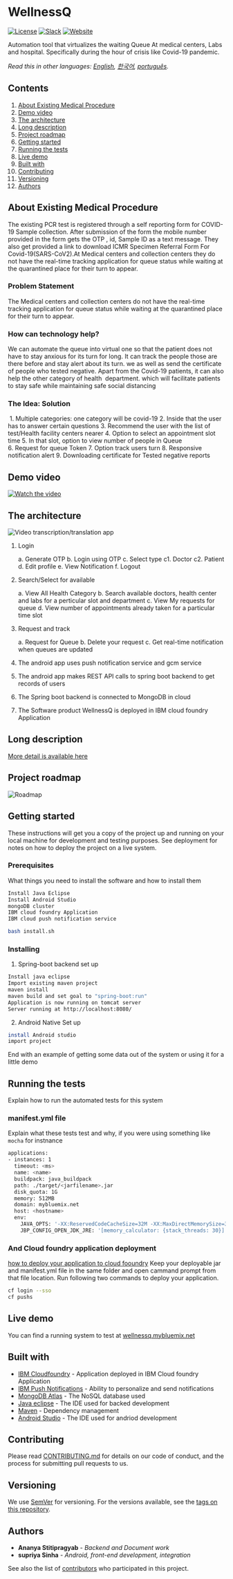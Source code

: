 # WellnessQ

[![License](https://img.shields.io/badge/License-Apache2-blue.svg)](https://www.apache.org/licenses/LICENSE-2.0) [![Slack](https://img.shields.io/badge/Join-Slack-blue)](https://callforcode.org/slack) [![Website](https://img.shields.io/badge/View-Website-blue)](https://code-and-response.github.io/Project-Sample/)

Automation tool that virtualizes the waiting Queue At medical centers, Labs and  hospital. Specifically during the hour of crisis like Covid-19 pandemic.


*Read this in other languages: [English](README.md), [한국어](README.ko.md), [português](README.pt_br.md).*

## Contents

1. [About Existing Medical Procedure](#About-Existing-Medical-Procedure)
1. [Demo video](#demo-video)
1. [The architecture](#the-architecture)
1. [Long description](#long-description)
1. [Project roadmap](#project-roadmap)
1. [Getting started](#getting-started)
1. [Running the tests](#running-the-WellnessQ-app)
1. [Live demo](#live-demo)
1. [Built with](#built-with)
1. [Contributing](#contributing)
1. [Versioning](#versioning)
1. [Authors](#authors)


## About Existing Medical Procedure

The existing PCR test is registered through a self reporting form for COVID-19 Sample collection.
After submission of the form the mobile number provided in the form gets the OTP , id, Sample ID as a text message. 
They also get provided a link to download ICMR Specimen Referral Form For Covid-19(SARS-CoV2).At Medical centers and collection centers they do not have the real-time tracking application for queue status while waiting at the quarantined place for their turn to appear.

### Problem Statement

The Medical centers and collection centers do not have the real-time tracking application for queue status while waiting at the quarantined place for their turn to appear.

### How can technology help?

We can automate the queue into virtual one so that the patient does not have to stay anxious for its turn for long. It can track the people those are there before and stay alert about its turn. we as well as send the certificate of people who tested negative. Apart from the Covid-19 patients, it can also help the other category of health  department. which will facilitate patients to stay safe while maintaining safe social distancing

### The Idea: Solution

 1. Multiple categories: one category will be covid-19 
 2. Inside that the user has to answer certain questions 
 3. Recommend the user with the list of test/Health facility centers nearer
 4. Option to select an appointment slot time
 5. In that slot, option to view number of people in Queue                
 6. Request for queue Token 
 7. Option track users turn 
 8. Responsive notification alert 
 9. Downloading certificate for Tested negative reports 


## Demo video

[![Watch the video](https://github.com/Code-and-Response/Liquid-Prep/blob/master/images/IBM-interview-video-image.png)](https://youtu.be/vOgCOoy_Bx0)

## The architecture

![Video transcription/translation app](https://developer.ibm.com/developer/tutorials/cfc-starter-kit-speech-to-text-app-example/images/cfc-covid19-remote-education-diagram-2.png)

1. Login 

    a. Generate OTP
    b. Login using OTP
    c. Select type 
         c1. Doctor
         c2. Patient
    d. Edit profile
    e. View Notification
    f. Logout


2. Search/Select for available 
     
     a. View All Health Category
     b. Search available doctors, health center and labs for a perticular slot and department
     c. View My requests for queue
     d. View number of appointments already taken for a particular time slot

3. Request and track
    
      a. Request for Queue
      b. Delete your request
      c. Get real-time notification when queues are updated 

4. The android app uses push notification service and gcm service

5. The android app makes REST API calls to spring boot backend to get records of users

6. The Spring boot backend is connected to MongoDB in cloud

7. The Software product WellnessQ is deployed in IBM cloud foundry Application
 



## Long description

[More detail is available here](DESCRIPTION.md)

## Project roadmap

![Roadmap](roadmaphackathon.jpg)

## Getting started

These instructions will get you a copy of the project up and running on your local machine for development and testing purposes. See deployment for notes on how to deploy the project on a live system.

### Prerequisites

What things you need to install the software and how to install them

```bash
Install Java Eclipse
Install Android Studio
mongoDB cluster
IBM cloud foundry Application
IBM cloud push notification service

bash install.sh
```

### Installing


1. Spring-boot backend set up

```bash
Install java eclipse 
Import existing maven project
maven install
maven build and set goal to "spring-boot:run"
Application is now running on tomcat server
Server running at http://localhost:8080/
```

2. Android Native Set up

```bash
install Android studio
import project
```

End with an example of getting some data out of the system or using it for a little demo

## Running the tests

Explain how to run the automated tests for this system

### manifest.yml file

Explain what these tests test and why, if you were using something like `mocha` for instnance

```bash
applications:
- instances: 1
  timeout: <ms>
  name: <name>
  buildpack: java_buildpack
  path: ./target/<jarfilename>.jar
  disk_quota: 1G
  memory: 512MB
  domain: mybluemix.net
  host: <hostname>
  env:
    JAVA_OPTS: '-XX:ReservedCodeCacheSize=32M -XX:MaxDirectMemorySize=32M'
    JBP_CONFIG_OPEN_JDK_JRE: '[memory_calculator: {stack_threads: 30}]'
```

### And Cloud foundry application deployment

[how to deploy your application to cloud fooundry](https://docs.cloudfoundry.org/cf-cli/install-go-cli.html)
Keep your deployable jar and manifest.yml file in the same folder and open cammand prompt from that file location. Run following two commands to deploy your application.

```bash
cf login --sso
cf pushs
```

## Live demo

You can find a running system to test at [wellnessq.mybluemix.net](http://callforcode.mybluemix.net/)

## Built with

* [IBM Cloudfoundry](https://cloud.ibm.com/catalog?search=cloudant#search_results) - Application deployed in IBM Cloud foundry Application
* [IBM Push Notifications](https://cloud.ibm.com/catalog/services/push-notifications) - Ability to personalize and send notifications
* [MongoDB Atlas](https://www.mongodb.com/world?tck=cloud_login) - The NoSQL database used
* [Java eclipse](https://www.eclipse.org/downloads/packages/installerhttp://www.dropwizard.io/1.0.2/docs/) - The IDE used for backed development
* [Maven](https://maven.apache.org/) - Dependency management
* [Android Studio](https://developer.android.com/studio) - The IDE used for andriod development

## Contributing

Please read [CONTRIBUTING.md](CONTRIBUTING.md) for details on our code of conduct, and the process for submitting pull requests to us.

## Versioning

We use [SemVer](http://semver.org/) for versioning. For the versions available, see the [tags on this repository](https://github.com/your/project/tags).

## Authors

* **Ananya Stitipragyab** - *Backend and Document work*
* **supriya Sinha** - *Android, front-end development, integration* 

See also the list of [contributors](https://github.com/Code-and-Response/Project-Sample/graphs/contributors) who participated in this project.
